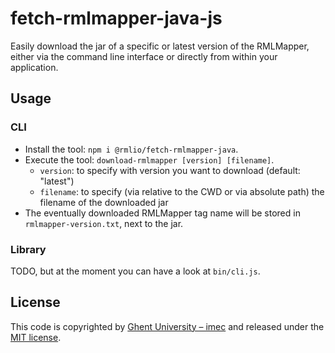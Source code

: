 # fetch-rmlmapper-java-js

Easily download the jar of a specific or latest version of the RMLMapper,
either via the command line interface or
directly from within your application.

## Usage

### CLI

- Install the tool: `npm i @rmlio/fetch-rmlmapper-java`.
- Execute the tool: `download-rmlmapper [version] [filename]`.
  - `version`: to specify with version you want to download (default: "latest")
  - `filename`: to specify (via relative to the CWD or via absolute path) the filename of the downloaded jar
- The eventually downloaded RMLMapper tag name will be stored in `rmlmapper-version.txt`, next to the jar.

### Library

TODO, but at the moment you can have a look at `bin/cli.js`.

## License

This code is copyrighted by [Ghent University – imec](http://idlab.ugent.be/) and released under the [MIT license](http://opensource.org/licenses/MIT).
